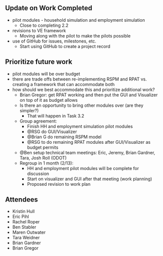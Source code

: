 ## Update on Work Completed
  - pilot modules - household simulation and employment simulation
    - Close to completing 2.2
  - revisions to VE framework
    - Moving along with the pilot to make the pilots possible
  - use of GitHub for issues, milestones, etc.
    - Start using GitHub to create a project record
 
## Prioritize future work
  - pilot modules will be over budget
  - there are trade offs between re-implementing RSPM and RPAT vs. creating a framework that can accommodate both
  - how should we best accommodate this and prioritize additional work?
      - Brian Gregor: get RPAT working and then put the GUI and Visualizer on top  of it as budget allows
      - Is there an opportunity to bring other modules over (are they simpler?)
        - That will happen in Task 3.2
      - Group agreement:
        - Finish HH and employment simulation pilot modules
        - @RSG do GUI/Visualizer
        - @Brian G do remaining RSPM model
        - @RSG to do remaining RPAT modules after GUI/Visualizer as budget permits
      - @Ben setup technical team meetings: Eric, Jeremy, Brian Gardner, Tara, Josh Roll (ODOT)
      - Regroup in 1 month (2/13): 
        - HH and employment pilot modules will be complete for discussion
        - Start on visualizer and GUI after that meeting (work planning)
        - Proposed revision to work plan

## Attendees
  - Kristin Hull
  - Eric Pihl
  - Rachel Roper
  - Ben Stabler
  - Maren Outwater
  - Tara Weidner
  - Brian Gardner
  - Brian Gregor